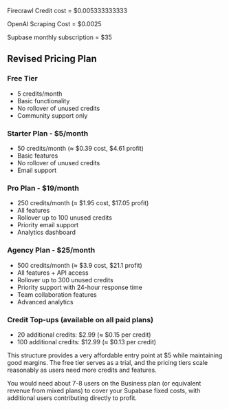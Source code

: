 Firecrawl Credit cost = $0.005333333333

OpenAI Scraping Cost = $0.0025

Supbase monthly subscription = $35

## Revised Pricing Plan

### Free Tier

- 5 credits/month
- Basic functionality
- No rollover of unused credits
- Community support only

### Starter Plan - $5/month

- 50 credits/month (≈ $0.39 cost, $4.61 profit)
- Basic features
- No rollover of unused credits
- Email support

### Pro Plan - $19/month

- 250 credits/month (≈ $1.95 cost, $17.05 profit)
- All features
- Rollover up to 100 unused credits
- Priority email support
- Analytics dashboard

### Agency Plan - $25/month

- 500 credits/month (≈ $3.9 cost, $21.1 profit)
- All features + API access
- Rollover up to 300 unused credits
- Priority support with 24-hour response time
- Team collaboration features
- Advanced analytics

### Credit Top-ups (available on all paid plans)

- 20 additional credits: $2.99 (≈ $0.15 per credit)
- 100 additional credits: $12.99 (≈ $0.13 per credit)

This structure provides a very affordable entry point at $5 while maintaining good margins. The free tier serves as a trial, and the pricing tiers scale reasonably as users need more credits and features.

You would need about 7-8 users on the Business plan (or equivalent revenue from mixed plans) to cover your Supabase fixed costs, with additional users contributing directly to profit.
